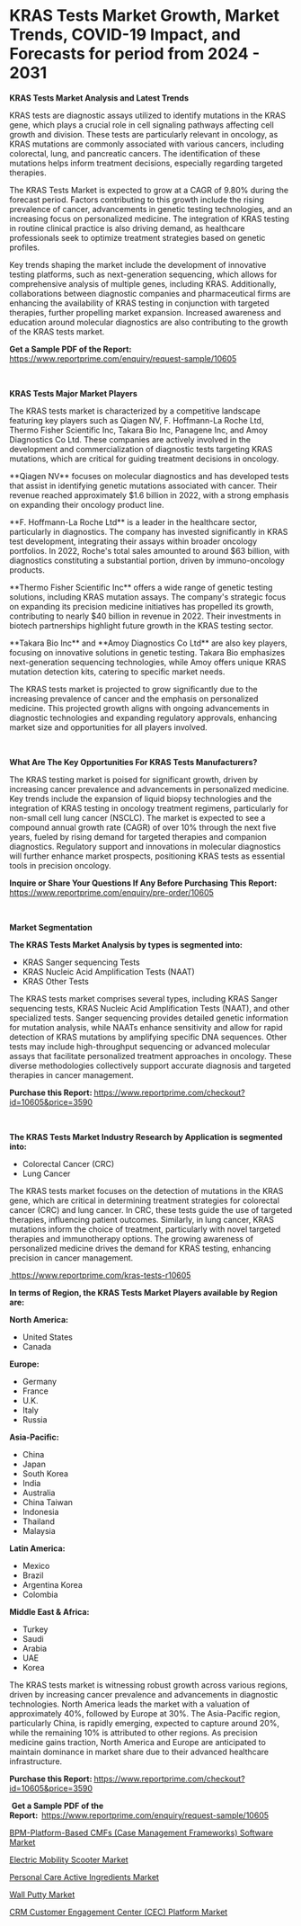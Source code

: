 <p><h1>KRAS Tests Market Growth, Market Trends, COVID-19 Impact, and Forecasts for period from 2024 - 2031</h1></p><p><strong>KRAS Tests Market Analysis and Latest Trends</strong></p>
<p><p>KRAS tests are diagnostic assays utilized to identify mutations in the KRAS gene, which plays a crucial role in cell signaling pathways affecting cell growth and division. These tests are particularly relevant in oncology, as KRAS mutations are commonly associated with various cancers, including colorectal, lung, and pancreatic cancers. The identification of these mutations helps inform treatment decisions, especially regarding targeted therapies.</p><p>The KRAS Tests Market is expected to grow at a CAGR of 9.80% during the forecast period. Factors contributing to this growth include the rising prevalence of cancer, advancements in genetic testing technologies, and an increasing focus on personalized medicine. The integration of KRAS testing in routine clinical practice is also driving demand, as healthcare professionals seek to optimize treatment strategies based on genetic profiles. </p><p>Key trends shaping the market include the development of innovative testing platforms, such as next-generation sequencing, which allows for comprehensive analysis of multiple genes, including KRAS. Additionally, collaborations between diagnostic companies and pharmaceutical firms are enhancing the availability of KRAS testing in conjunction with targeted therapies, further propelling market expansion. Increased awareness and education around molecular diagnostics are also contributing to the growth of the KRAS tests market.</p></p>
<p><strong>Get a Sample PDF of the Report:&nbsp;</strong> <a href="https://www.reportprime.com/enquiry/request-sample/10605?utm_campaign=1839&utm_medium=2&utm_source=Github&utm_content=ia&utm_term=28112024&utm_id=kras-tests">https://www.reportprime.com/enquiry/request-sample/10605</a></p>
<p>&nbsp;</p>
<p><strong>KRAS Tests Major Market Players</strong></p>
<p><p>The KRAS tests market is characterized by a competitive landscape featuring key players such as Qiagen NV, F. Hoffmann-La Roche Ltd, Thermo Fisher Scientific Inc, Takara Bio Inc, Panagene Inc, and Amoy Diagnostics Co Ltd. These companies are actively involved in the development and commercialization of diagnostic tests targeting KRAS mutations, which are critical for guiding treatment decisions in oncology.</p><p>**Qiagen NV** focuses on molecular diagnostics and has developed tests that assist in identifying genetic mutations associated with cancer. Their revenue reached approximately $1.6 billion in 2022, with a strong emphasis on expanding their oncology product line.</p><p>**F. Hoffmann-La Roche Ltd** is a leader in the healthcare sector, particularly in diagnostics. The company has invested significantly in KRAS test development, integrating their assays within broader oncology portfolios. In 2022, Roche's total sales amounted to around $63 billion, with diagnostics constituting a substantial portion, driven by immuno-oncology products.</p><p>**Thermo Fisher Scientific Inc** offers a wide range of genetic testing solutions, including KRAS mutation assays. The company's strategic focus on expanding its precision medicine initiatives has propelled its growth, contributing to nearly $40 billion in revenue in 2022. Their investments in biotech partnerships highlight future growth in the KRAS testing sector.</p><p>**Takara Bio Inc** and **Amoy Diagnostics Co Ltd** are also key players, focusing on innovative solutions in genetic testing. Takara Bio emphasizes next-generation sequencing technologies, while Amoy offers unique KRAS mutation detection kits, catering to specific market needs.</p><p>The KRAS tests market is projected to grow significantly due to the increasing prevalence of cancer and the emphasis on personalized medicine. This projected growth aligns with ongoing advancements in diagnostic technologies and expanding regulatory approvals, enhancing market size and opportunities for all players involved.</p></p>
<p>&nbsp;</p>
<p><strong>What Are The Key Opportunities For KRAS Tests Manufacturers?</strong></p>
<p><p>The KRAS testing market is poised for significant growth, driven by increasing cancer prevalence and advancements in personalized medicine. Key trends include the expansion of liquid biopsy technologies and the integration of KRAS testing in oncology treatment regimens, particularly for non-small cell lung cancer (NSCLC). The market is expected to see a compound annual growth rate (CAGR) of over 10% through the next five years, fueled by rising demand for targeted therapies and companion diagnostics. Regulatory support and innovations in molecular diagnostics will further enhance market prospects, positioning KRAS tests as essential tools in precision oncology.</p></p>
<p><strong>Inquire or Share Your Questions If Any Before Purchasing This Report:</strong> <a href="https://www.reportprime.com/enquiry/pre-order/10605?utm_campaign=1839&utm_medium=2&utm_source=Github&utm_content=ia&utm_term=28112024&utm_id=kras-tests">https://www.reportprime.com/enquiry/pre-order/10605</a></p>
<p>&nbsp;</p>
<p><strong>Market Segmentation</strong></p>
<p><strong>The KRAS Tests Market Analysis by types is segmented into:</strong></p>
<p><ul><li>KRAS Sanger sequencing Tests</li><li>KRAS Nucleic Acid Amplification Tests (NAAT)</li><li>KRAS Other Tests</li></ul></p>
<p><p>The KRAS tests market comprises several types, including KRAS Sanger sequencing tests, KRAS Nucleic Acid Amplification Tests (NAAT), and other specialized tests. Sanger sequencing provides detailed genetic information for mutation analysis, while NAATs enhance sensitivity and allow for rapid detection of KRAS mutations by amplifying specific DNA sequences. Other tests may include high-throughput sequencing or advanced molecular assays that facilitate personalized treatment approaches in oncology. These diverse methodologies collectively support accurate diagnosis and targeted therapies in cancer management.</p></p>
<p><strong>Purchase this Report:&nbsp;</strong><a href="https://www.reportprime.com/checkout?id=10605&price=3590&utm_campaign=1839&utm_medium=2&utm_source=Github&utm_content=ia&utm_term=28112024&utm_id=kras-tests">https://www.reportprime.com/checkout?id=10605&price=3590</a></p>
<p>&nbsp;</p>
<p><strong>The KRAS Tests Market Industry Research by Application is segmented into:</strong></p>
<p><ul><li>Colorectal Cancer (CRC)</li><li>Lung Cancer</li></ul></p>
<p><p>The KRAS tests market focuses on the detection of mutations in the KRAS gene, which are critical in determining treatment strategies for colorectal cancer (CRC) and lung cancer. In CRC, these tests guide the use of targeted therapies, influencing patient outcomes. Similarly, in lung cancer, KRAS mutations inform the choice of treatment, particularly with novel targeted therapies and immunotherapy options. The growing awareness of personalized medicine drives the demand for KRAS testing, enhancing precision in cancer management.</p></p>
<p><a href="https://www.reportprime.com/kras-tests-r10605?utm_campaign=1839&utm_medium=2&utm_source=Github&utm_content=ia&utm_term=28112024&utm_id=kras-tests">&nbsp;https://www.reportprime.com/kras-tests-r10605</a></p>
<p><strong>In terms of Region, the KRAS Tests Market Players available by Region are:</strong></p>
<p>
    <p> <strong> North America: </strong>
        <ul>
            <li>United States</li>
            <li>Canada</li>
        </ul>
        </p> 
    <p> <strong> Europe: </strong>
        <ul>
            <li>Germany</li>
            <li>France</li>
            <li>U.K.</li>
            <li>Italy</li>
            <li>Russia</li>
        </ul>
        </p> 
    <p> <strong> Asia-Pacific: </strong>
        <ul>
            <li>China</li>
            <li>Japan</li>
            <li>South Korea</li>
            <li>India</li>
            <li>Australia</li>
            <li>China Taiwan</li>
            <li>Indonesia</li>
            <li>Thailand</li>
            <li>Malaysia</li>
        </ul>
        </p> 
    <p> <strong> Latin America: </strong>
        <ul>
            <li>Mexico</li>
            <li>Brazil</li>
            <li>Argentina Korea</li>
            <li>Colombia</li>
        </ul>
        </p> 
    <p> <strong> Middle East & Africa: </strong>
        <ul>
            <li>Turkey</li>
            <li>Saudi</li>
            <li>Arabia</li>
            <li>UAE</li>
            <li>Korea</li>
        </ul>
    </p>
    </p>
<p><p>The KRAS tests market is witnessing robust growth across various regions, driven by increasing cancer prevalence and advancements in diagnostic technologies. North America leads the market with a valuation of approximately 40%, followed by Europe at 30%. The Asia-Pacific region, particularly China, is rapidly emerging, expected to capture around 20%, while the remaining 10% is attributed to other regions. As precision medicine gains traction, North America and Europe are anticipated to maintain dominance in market share due to their advanced healthcare infrastructure.</p></p>
<p><strong>Purchase this Report: </strong><a href="https://www.reportprime.com/checkout?id=10605&price=3590&utm_campaign=1839&utm_medium=2&utm_source=Github&utm_content=ia&utm_term=28112024&utm_id=kras-tests">https://www.reportprime.com/checkout?id=10605&price=3590</a></p>
<p>&nbsp;<strong>Get a Sample PDF of the Report:&nbsp;&nbsp;</strong><a href="https://www.reportprime.com/enquiry/request-sample/10605?utm_campaign=1839&utm_medium=2&utm_source=Github&utm_content=ia&utm_term=28112024&utm_id=kras-tests">https://www.reportprime.com/enquiry/request-sample/10605</a></p>
<p><strong></strong></p>
<p><p><a href="https://issuu.com/reportprime-2/docs/bpm-platform-based-cmfs-case-manage_b479f7507639a1?utm_campaign=1839&utm_medium=2&utm_source=Github&utm_content=ia&utm_term=28112024&utm_id=kras-tests">BPM-Platform-Based CMFs (Case Management Frameworks) Software Market</a></p><p><a href="https://www.linkedin.com/pulse/detailed-analysis-size-dynamics-expected-development-electric-yrxde?utm_campaign=1839&utm_medium=2&utm_source=Github&utm_content=ia&utm_term=28112024&utm_id=kras-tests">Electric Mobility Scooter Market</a></p><p><a href="https://www.linkedin.com/pulse/personal-care-active-ingredients-market-indicators-size-vu9ze?utm_campaign=1839&utm_medium=2&utm_source=Github&utm_content=ia&utm_term=28112024&utm_id=kras-tests">Personal Care Active Ingredients Market</a></p><p><a href="https://www.linkedin.com/pulse/wall-putty-market-emerging-trends-future-prospects-period-io77e?utm_campaign=1839&utm_medium=2&utm_source=Github&utm_content=ia&utm_term=28112024&utm_id=kras-tests">Wall Putty Market</a></p><p><a href="https://issuu.com/reportprime-2/docs/crm-customer-engagement-center-cec-_2a41907951935d?utm_campaign=1839&utm_medium=2&utm_source=Github&utm_content=ia&utm_term=28112024&utm_id=kras-tests">CRM Customer Engagement Center (CEC) Platform Market</a></p></p>
